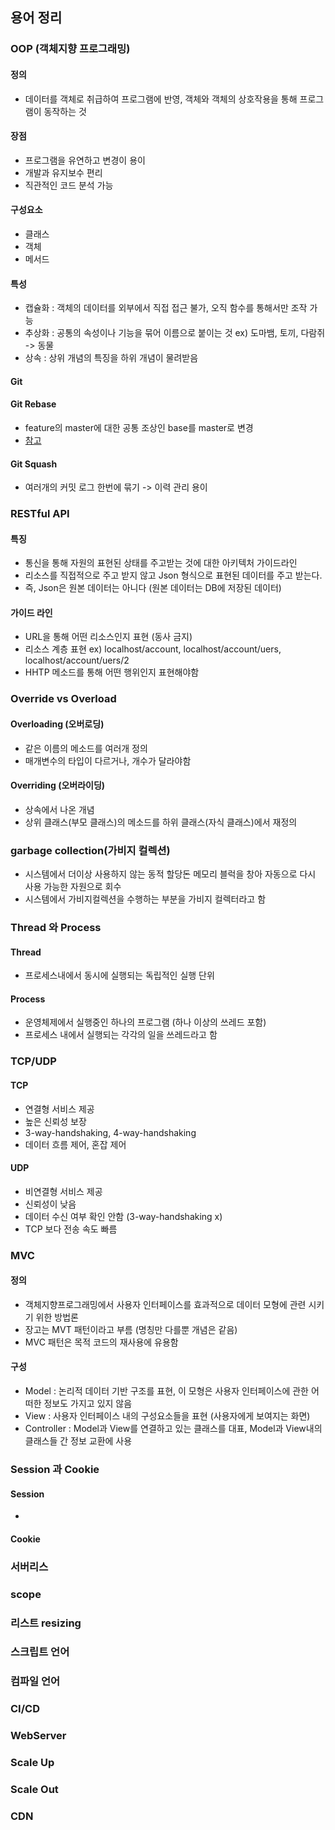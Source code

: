 ## 용어 정리
### OOP (객체지향 프로그래밍)
#### 정의
- 데이터를 객체로 취급하여 프로그램에 반영, 객체와 객체의 상호작용을 통해 프로그램이 동작하는 것
#### 장점
- 프로그램을 유연하고 변경이 용이
- 개발과 유지보수 편리
- 직관적인 코드 분석 가능
#### 구성요소
- 클래스
- 객체
- 메서드
#### 특성
- 캡슐화 : 객체의 데이터를 외부에서 직접 접근 불가, 오직 함수를 통해서만 조작 가능
- 추상화 : 공통의 속성이나 기능을 묶어 이름으로 붙이는 것 ex) 도마뱀, 토끼, 다람쥐 -> 동물
- 상속 : 상위 개념의 특징을 하위 개념이 물려받음
#### Git
#### Git Rebase
- feature의 master에 대한 공통 조상인 base를 master로 변경
- [참고](https://velog.io/@godori/Git-Rebase)
#### Git Squash
- 여러개의 커밋 로그 한번에 묶기 -> 이력 관리 용이
### RESTful API
#### 특징
- 통신을 통해 자원의 표현된 상태를 주고받는 것에 대한 아키텍처 가이드라인
- 리소스를 직접적으로 주고 받지 않고 Json 형식으로 표현된 데이터를 주고 받는다.
- 즉, Json은 원본 데이터는 아니다 (원본 데이터는 DB에 저장된 데이터)
#### 가이드 라인
- URL을 통해 어떤 리소스인지 표현 (동사 금지)
- 리소스 계층 표현 ex) localhost/account, localhost/account/uers, localhost/account/uers/2
- HHTP 메소드를 통해 어떤 행위인지 표현해야함
### Override vs Overload
#### Overloading (오버로딩)
- 같은 이름의 메소드를 여러개 정의
- 매개변수의 타입이 다르거나, 개수가 달라야함
#### Overriding (오버라이딩)
- 상속에서 나온 개념
- 상위 클래스(부모 클래스)의 메소드를 하위 클래스(자식 클래스)에서 재정의
### garbage collection(가비지 컬렉션)
- 시스템에서 더이상 사용하지 않는 동적 할당돈 메모리 블럭을 창아 자동으로 다시 사용 가능한 자원으로 회수
- 시스템에서 가비지컬렉션을 수행하는 부분을 가비지 컬렉터라고 함
### Thread 와 Process
#### Thread
- 프로세스내에서 동시에 실행되는 독립적인 실행 단위
#### Process
- 운영체제에서 실행중인 하나의 프로그램 (하나 이상의 쓰레드 포함)
- 프로세스 내에서 실행되는 각각의 일을 쓰레드라고 함
### TCP/UDP
#### TCP
- 연결형 서비스 제공
- 높은 신뢰성 보장
- 3-way-handshaking, 4-way-handshaking
- 데이터 흐름 제어, 혼잡 제어
#### UDP
- 비연결형 서비스 제공
- 신뢰성이 낮음
- 데이터 수신 여부 확인 안함 (3-way-handshaking x)
- TCP 보다 전송 속도 빠름

### MVC
#### 정의
- 객체지향프로그래밍에서 사용자 인터페이스를 효과적으로 데이터 모형에 관련 시키기 위한 방법론
- 장고는 MVT 패턴이라고 부름 (명칭만 다를뿐 개념은 같음)
- MVC 패턴은 목적 코드의 재사용에 유용함
#### 구성
- Model : 논리적 데이터 기반 구조를 표현, 이 모형은 사용자 인터페이스에 관한 어떠한 정보도 가지고 있지 않음
- View  : 사용자 인터페이스 내의 구성요소들을 표현 (사용자에게 보여지는 화면)
- Controller : Model과 View를 연결하고 있는 클래스를 대표, Model과 View내의 클래스들 간 정보 교환에 사용
### Session 과 Cookie
#### Session
- 
#### Cookie
### 서버리스
### scope
### 리스트 resizing
### 스크립트 언어
### 컴파일 언어
### CI/CD

### WebServer
### Scale Up
### Scale Out
### CDN

